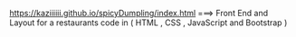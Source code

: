 https://kaziiiiii.github.io/spicyDumpling/index.html     ===>  Front End and  Layout for a restaurants  code in ( HTML , CSS , JavaScript and  Bootstrap  )   
